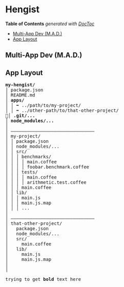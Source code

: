 
# Hengist


<!-- START doctoc generated TOC please keep comment here to allow auto update -->
<!-- DON'T EDIT THIS SECTION, INSTEAD RE-RUN doctoc TO UPDATE -->
**Table of Contents**  *generated with [DocToc](https://github.com/thlorenz/doctoc)*

- [Multi-App Dev (M.A.D.)](#multi-app-dev-mad)
- [App Layout](#app-layout)

<!-- END doctoc generated TOC please keep comment here to allow auto update -->



## Multi-App Dev (M.A.D.)

## App Layout



<pre>
<strong>my-hengist/</strong>
│ package.json
│ README.md
│ <strong>apps/</strong>
│ │ ➡ ../path/to/my-project/
│ │ ➡ ../other-path/to/that-other-project/
📂│ <strong>.git/...</strong>
│ <strong>node_modules/...</strong>
│ 
│ ———————————————————————————————
│ my-project/
│ │ package.json
│ │ node_modules/...
│ │ src/
│ │ │ benchmarks/
│ │ │ │ main.coffee
│ │ │ │ foobar.benchmark.coffee
│ │ │ tests/
│ │ │ │ main.coffee
│ │ │ │ arithmetic.test.coffee
│ │ │ main.coffee
│ │ lib/
│ │ │ main.js
│ │ │ main.js.map
│ │ │ ...
│ 
│ ———————————————————————————————
│ that-other-project/
│   package.json
│   node_modules/...
│   src/
│     main.coffee
│   lib/
│     main.js
│     main.js.map
│ 
│ 
</pre>

<pre>trying to get <strong>bold</strong> text here</pre>

